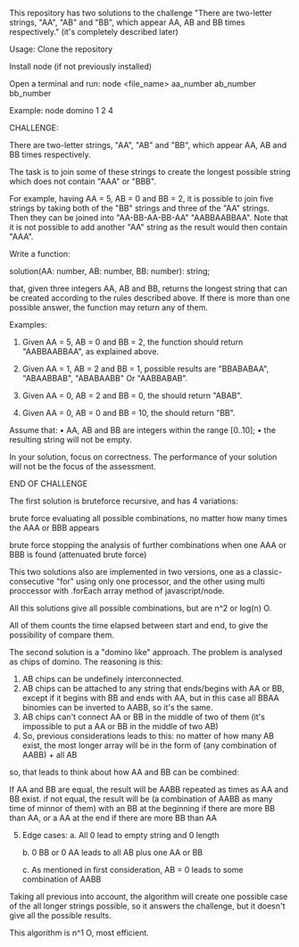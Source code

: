 This repository has two solutions to the challenge "There are two-letter strings, "AA", "AB" and "BB", which appear AA, AB and BB times respectively." (it's completely described later)

Usage:
Clone the repository

Install node (if not previously installed)

Open a terminal and run: node <file_name> aa_number ab_number bb_number

Example: node domino 1 2 4


CHALLENGE:

There are two-letter strings, "AA", "AB" and "BB", which appear AA, AB and BB times respectively.

The task is to join some of these strings to create the longest possible string which does not contain "AAA" or "BBB".

For example, having AA = 5, AB = 0 and BB = 2, it is possible to join five strings by taking both of the "BB" strings and three of the "AA" strings. Then they can be joined into "AA-BB-AA-BB-AA" "AABBAABBAA". Note that it is not possible to add another "AA" string as the result would then contain "AAA".


Write a function:

 solution(AA: number, AB: number, BB: number): string;

that, given three integers AA, AB and BB, returns the longest string that can be created according to the rules described above. If there is more than one possible answer, the function may return any of them.

Examples: 
1. Given AA = 5, AB = 0 and BB = 2, the function should return "AABBAABBAA", as explained above.

2. Given AA = 1, AB = 2 and BB = 1, possible results are "BBABABAA", "ABAABBAB", "ABABAABB" Or "AABBABAB".

3. Given AA = 0, AB = 2 and BB = 0, the  should return "ABAB".

4. Given AA = 0, AB = 0 and BB = 10, the  should return "BB".

Assume that: 
• AA, AB and BB are integers within the range [0..10];
• the resulting string will not be empty.

In your solution, focus on correctness. The performance of your solution will not be the focus of the assessment.

END OF CHALLENGE


The first solution is bruteforce recursive, and has 4 variations:

brute force evaluating all possible combinations, no matter how many times the AAA or BBB appears

brute force stopping the analysis of further combinations when one AAA or BBB is found (attenuated brute force)

This two solutions also are implemented in two versions, one as a classic-consecutive "for" using only one processor, and the other using multi proccessor with .forEach array method of javascript/node.

All this solutions give all possible combinations, but are n^2 or log(n) O.

All of them counts the time elapsed between start and end, to give the possibility of compare them.


The second solution is a "domino like" approach. The problem is analysed as chips of domino. The reasoning is this:

1. AB chips can be undefinely interconnected.
2. AB chips can be attached to any string that ends/begins with AA or BB, except if it begins with BB and ends with AA, but in this case all BBAA binomies can be inverted to AABB, so it's the same.
3. AB chips can't connect AA or BB in the middle of two of them (it's impossible to put a AA or BB in the middle of two AB)
4. So, previous considerations leads to this: no matter of how many AB exist, the most longer array will be in the form of 
(any combination of AABB) + all AB

so, that leads to think about how AA and BB can be combined:

If AA and BB are equal, the result will be AABB repeated as times as AA and BB exist.
if not equal, the result will be (a combination of AABB as many time of minnor of them) with an BB at the beginning if there are more BB than AA, or a AA at the end if there are more BB than AA

5. Edge cases:
    a. All 0 lead to empty string and 0 length

    b. 0 BB or 0 AA leads to all AB plus one AA or BB

    c. As mentioned in first consideration, AB = 0 leads to some combination of AABB
    

Taking all previous into account, the algorithm will create one possible case of the all longer strings possible, so it answers the challenge, but it doesn't give all the possible results.

This algorithm is n^1 O, most efficient.